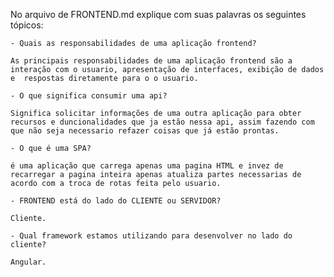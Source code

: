 No arquivo de FRONTEND.md explique com suas palavras os seguintes tópicos:

    - Quais as responsabilidades de uma aplicação frontend?

    As principais responsabilidades de uma aplicação frontend são a interação com o usuario, apresentação de interfaces, exibição de dados e  respostas diretamente para o o usuario.

    - O que significa consumir uma api?

    Significa solicitar informações de uma outra aplicação para obter recursos e duncionalidades que ja estão nessa api, assim fazendo com que não seja necessario refazer coisas que já estão prontas.

    - O que é uma SPA?

    é uma aplicação que carrega apenas uma pagina HTML e invez de recarregar a pagina inteira apenas atualiza partes necessarias de acordo com a troca de rotas feita pelo usuario.

    - FRONTEND está do lado do CLIENTE ou SERVIDOR?

    Cliente.

    - Qual framework estamos utilizando para desenvolver no lado do cliente?

    Angular.

